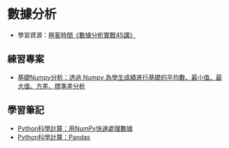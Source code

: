 # 數據分析

- 學習資源：[極客時間《數據分析實戰45講》](https://time.geekbang.org/column/intro/147)

## 練習專案

- [基礎Numpy分析：透過 Numpy 為學生成績進行基礎的平均數、最小值、最大值、方差、標準差分析](exercise/exercise1.md) 







## 學習筆記

- [Python科學計算：用NumPy快速處理數據](note/exercise1.md)
- [Python科學計算：Pandas]()

